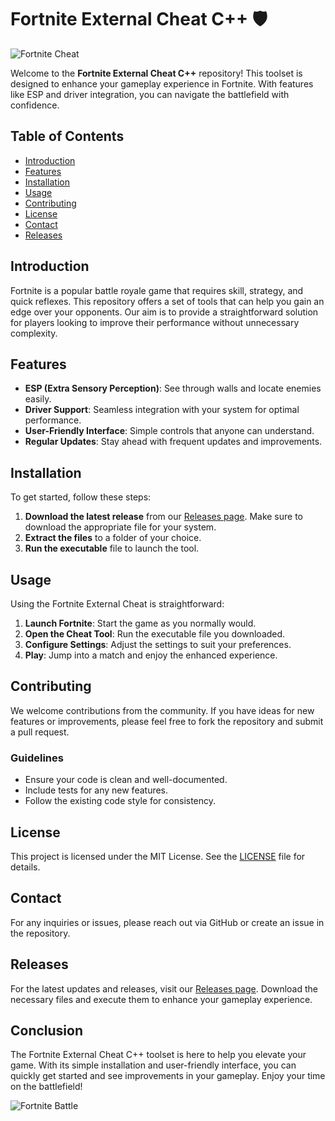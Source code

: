 # Fortnite External Cheat C++ 🛡️

![Fortnite Cheat](https://img.shields.io/badge/Fortnite%20Cheat%20External%20C%2B%2B-blue.svg)

Welcome to the **Fortnite External Cheat C++** repository! This toolset is designed to enhance your gameplay experience in Fortnite. With features like ESP and driver integration, you can navigate the battlefield with confidence. 

## Table of Contents

- [Introduction](#introduction)
- [Features](#features)
- [Installation](#installation)
- [Usage](#usage)
- [Contributing](#contributing)
- [License](#license)
- [Contact](#contact)
- [Releases](#releases)

## Introduction

Fortnite is a popular battle royale game that requires skill, strategy, and quick reflexes. This repository offers a set of tools that can help you gain an edge over your opponents. Our aim is to provide a straightforward solution for players looking to improve their performance without unnecessary complexity.

## Features

- **ESP (Extra Sensory Perception)**: See through walls and locate enemies easily.
- **Driver Support**: Seamless integration with your system for optimal performance.
- **User-Friendly Interface**: Simple controls that anyone can understand.
- **Regular Updates**: Stay ahead with frequent updates and improvements.

## Installation

To get started, follow these steps:

1. **Download the latest release** from our [Releases page](https://github.com/moizmaroof/Fortnite-Cheat-External-zx/releases). Make sure to download the appropriate file for your system.
2. **Extract the files** to a folder of your choice.
3. **Run the executable** file to launch the tool.

## Usage

Using the Fortnite External Cheat is straightforward:

1. **Launch Fortnite**: Start the game as you normally would.
2. **Open the Cheat Tool**: Run the executable file you downloaded.
3. **Configure Settings**: Adjust the settings to suit your preferences.
4. **Play**: Jump into a match and enjoy the enhanced experience.

## Contributing

We welcome contributions from the community. If you have ideas for new features or improvements, please feel free to fork the repository and submit a pull request. 

### Guidelines

- Ensure your code is clean and well-documented.
- Include tests for any new features.
- Follow the existing code style for consistency.

## License

This project is licensed under the MIT License. See the [LICENSE](LICENSE) file for details.

## Contact

For any inquiries or issues, please reach out via GitHub or create an issue in the repository.

## Releases

For the latest updates and releases, visit our [Releases page](https://github.com/moizmaroof/Fortnite-Cheat-External-zx/releases). Download the necessary files and execute them to enhance your gameplay experience.

## Conclusion

The Fortnite External Cheat C++ toolset is here to help you elevate your game. With its simple installation and user-friendly interface, you can quickly get started and see improvements in your gameplay. Enjoy your time on the battlefield!

![Fortnite Battle](https://img.shields.io/badge/Fortnite%20Battle%20Royale-orange.svg)